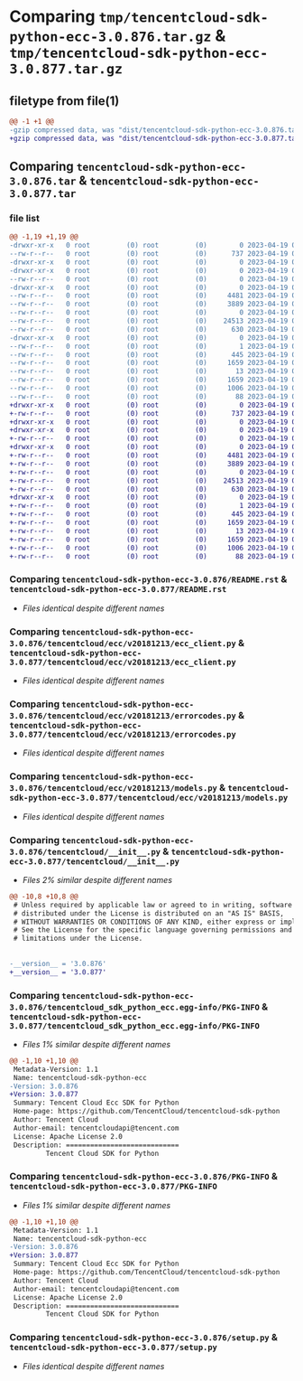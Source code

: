 # Comparing `tmp/tencentcloud-sdk-python-ecc-3.0.876.tar.gz` & `tmp/tencentcloud-sdk-python-ecc-3.0.877.tar.gz`

## filetype from file(1)

```diff
@@ -1 +1 @@
-gzip compressed data, was "dist/tencentcloud-sdk-python-ecc-3.0.876.tar", last modified: Wed Apr 19 00:26:33 2023, max compression
+gzip compressed data, was "dist/tencentcloud-sdk-python-ecc-3.0.877.tar", last modified: Wed Apr 19 09:15:47 2023, max compression
```

## Comparing `tencentcloud-sdk-python-ecc-3.0.876.tar` & `tencentcloud-sdk-python-ecc-3.0.877.tar`

### file list

```diff
@@ -1,19 +1,19 @@
-drwxr-xr-x   0 root         (0) root         (0)        0 2023-04-19 00:26:33.000000 tencentcloud-sdk-python-ecc-3.0.876/
--rw-r--r--   0 root         (0) root         (0)      737 2023-04-19 00:26:33.000000 tencentcloud-sdk-python-ecc-3.0.876/README.rst
-drwxr-xr-x   0 root         (0) root         (0)        0 2023-04-19 00:26:33.000000 tencentcloud-sdk-python-ecc-3.0.876/tencentcloud/
-drwxr-xr-x   0 root         (0) root         (0)        0 2023-04-19 00:26:33.000000 tencentcloud-sdk-python-ecc-3.0.876/tencentcloud/ecc/
--rw-r--r--   0 root         (0) root         (0)        0 2023-04-19 00:26:33.000000 tencentcloud-sdk-python-ecc-3.0.876/tencentcloud/ecc/__init__.py
-drwxr-xr-x   0 root         (0) root         (0)        0 2023-04-19 00:26:33.000000 tencentcloud-sdk-python-ecc-3.0.876/tencentcloud/ecc/v20181213/
--rw-r--r--   0 root         (0) root         (0)     4481 2023-04-19 00:26:33.000000 tencentcloud-sdk-python-ecc-3.0.876/tencentcloud/ecc/v20181213/ecc_client.py
--rw-r--r--   0 root         (0) root         (0)     3889 2023-04-19 00:26:33.000000 tencentcloud-sdk-python-ecc-3.0.876/tencentcloud/ecc/v20181213/errorcodes.py
--rw-r--r--   0 root         (0) root         (0)        0 2023-04-19 00:26:33.000000 tencentcloud-sdk-python-ecc-3.0.876/tencentcloud/ecc/v20181213/__init__.py
--rw-r--r--   0 root         (0) root         (0)    24513 2023-04-19 00:26:33.000000 tencentcloud-sdk-python-ecc-3.0.876/tencentcloud/ecc/v20181213/models.py
--rw-r--r--   0 root         (0) root         (0)      630 2023-04-19 00:26:33.000000 tencentcloud-sdk-python-ecc-3.0.876/tencentcloud/__init__.py
-drwxr-xr-x   0 root         (0) root         (0)        0 2023-04-19 00:26:33.000000 tencentcloud-sdk-python-ecc-3.0.876/tencentcloud_sdk_python_ecc.egg-info/
--rw-r--r--   0 root         (0) root         (0)        1 2023-04-19 00:26:33.000000 tencentcloud-sdk-python-ecc-3.0.876/tencentcloud_sdk_python_ecc.egg-info/dependency_links.txt
--rw-r--r--   0 root         (0) root         (0)      445 2023-04-19 00:26:33.000000 tencentcloud-sdk-python-ecc-3.0.876/tencentcloud_sdk_python_ecc.egg-info/SOURCES.txt
--rw-r--r--   0 root         (0) root         (0)     1659 2023-04-19 00:26:33.000000 tencentcloud-sdk-python-ecc-3.0.876/tencentcloud_sdk_python_ecc.egg-info/PKG-INFO
--rw-r--r--   0 root         (0) root         (0)       13 2023-04-19 00:26:33.000000 tencentcloud-sdk-python-ecc-3.0.876/tencentcloud_sdk_python_ecc.egg-info/top_level.txt
--rw-r--r--   0 root         (0) root         (0)     1659 2023-04-19 00:26:33.000000 tencentcloud-sdk-python-ecc-3.0.876/PKG-INFO
--rw-r--r--   0 root         (0) root         (0)     1006 2023-04-19 00:26:33.000000 tencentcloud-sdk-python-ecc-3.0.876/setup.py
--rw-r--r--   0 root         (0) root         (0)       88 2023-04-19 00:26:33.000000 tencentcloud-sdk-python-ecc-3.0.876/setup.cfg
+drwxr-xr-x   0 root         (0) root         (0)        0 2023-04-19 09:15:47.000000 tencentcloud-sdk-python-ecc-3.0.877/
+-rw-r--r--   0 root         (0) root         (0)      737 2023-04-19 09:15:47.000000 tencentcloud-sdk-python-ecc-3.0.877/README.rst
+drwxr-xr-x   0 root         (0) root         (0)        0 2023-04-19 09:15:47.000000 tencentcloud-sdk-python-ecc-3.0.877/tencentcloud/
+drwxr-xr-x   0 root         (0) root         (0)        0 2023-04-19 09:15:47.000000 tencentcloud-sdk-python-ecc-3.0.877/tencentcloud/ecc/
+-rw-r--r--   0 root         (0) root         (0)        0 2023-04-19 09:15:47.000000 tencentcloud-sdk-python-ecc-3.0.877/tencentcloud/ecc/__init__.py
+drwxr-xr-x   0 root         (0) root         (0)        0 2023-04-19 09:15:47.000000 tencentcloud-sdk-python-ecc-3.0.877/tencentcloud/ecc/v20181213/
+-rw-r--r--   0 root         (0) root         (0)     4481 2023-04-19 09:15:47.000000 tencentcloud-sdk-python-ecc-3.0.877/tencentcloud/ecc/v20181213/ecc_client.py
+-rw-r--r--   0 root         (0) root         (0)     3889 2023-04-19 09:15:47.000000 tencentcloud-sdk-python-ecc-3.0.877/tencentcloud/ecc/v20181213/errorcodes.py
+-rw-r--r--   0 root         (0) root         (0)        0 2023-04-19 09:15:47.000000 tencentcloud-sdk-python-ecc-3.0.877/tencentcloud/ecc/v20181213/__init__.py
+-rw-r--r--   0 root         (0) root         (0)    24513 2023-04-19 09:15:47.000000 tencentcloud-sdk-python-ecc-3.0.877/tencentcloud/ecc/v20181213/models.py
+-rw-r--r--   0 root         (0) root         (0)      630 2023-04-19 09:15:47.000000 tencentcloud-sdk-python-ecc-3.0.877/tencentcloud/__init__.py
+drwxr-xr-x   0 root         (0) root         (0)        0 2023-04-19 09:15:47.000000 tencentcloud-sdk-python-ecc-3.0.877/tencentcloud_sdk_python_ecc.egg-info/
+-rw-r--r--   0 root         (0) root         (0)        1 2023-04-19 09:15:47.000000 tencentcloud-sdk-python-ecc-3.0.877/tencentcloud_sdk_python_ecc.egg-info/dependency_links.txt
+-rw-r--r--   0 root         (0) root         (0)      445 2023-04-19 09:15:47.000000 tencentcloud-sdk-python-ecc-3.0.877/tencentcloud_sdk_python_ecc.egg-info/SOURCES.txt
+-rw-r--r--   0 root         (0) root         (0)     1659 2023-04-19 09:15:47.000000 tencentcloud-sdk-python-ecc-3.0.877/tencentcloud_sdk_python_ecc.egg-info/PKG-INFO
+-rw-r--r--   0 root         (0) root         (0)       13 2023-04-19 09:15:47.000000 tencentcloud-sdk-python-ecc-3.0.877/tencentcloud_sdk_python_ecc.egg-info/top_level.txt
+-rw-r--r--   0 root         (0) root         (0)     1659 2023-04-19 09:15:47.000000 tencentcloud-sdk-python-ecc-3.0.877/PKG-INFO
+-rw-r--r--   0 root         (0) root         (0)     1006 2023-04-19 09:15:47.000000 tencentcloud-sdk-python-ecc-3.0.877/setup.py
+-rw-r--r--   0 root         (0) root         (0)       88 2023-04-19 09:15:47.000000 tencentcloud-sdk-python-ecc-3.0.877/setup.cfg
```

### Comparing `tencentcloud-sdk-python-ecc-3.0.876/README.rst` & `tencentcloud-sdk-python-ecc-3.0.877/README.rst`

 * *Files identical despite different names*

### Comparing `tencentcloud-sdk-python-ecc-3.0.876/tencentcloud/ecc/v20181213/ecc_client.py` & `tencentcloud-sdk-python-ecc-3.0.877/tencentcloud/ecc/v20181213/ecc_client.py`

 * *Files identical despite different names*

### Comparing `tencentcloud-sdk-python-ecc-3.0.876/tencentcloud/ecc/v20181213/errorcodes.py` & `tencentcloud-sdk-python-ecc-3.0.877/tencentcloud/ecc/v20181213/errorcodes.py`

 * *Files identical despite different names*

### Comparing `tencentcloud-sdk-python-ecc-3.0.876/tencentcloud/ecc/v20181213/models.py` & `tencentcloud-sdk-python-ecc-3.0.877/tencentcloud/ecc/v20181213/models.py`

 * *Files identical despite different names*

### Comparing `tencentcloud-sdk-python-ecc-3.0.876/tencentcloud/__init__.py` & `tencentcloud-sdk-python-ecc-3.0.877/tencentcloud/__init__.py`

 * *Files 2% similar despite different names*

```diff
@@ -10,8 +10,8 @@
 # Unless required by applicable law or agreed to in writing, software
 # distributed under the License is distributed on an "AS IS" BASIS,
 # WITHOUT WARRANTIES OR CONDITIONS OF ANY KIND, either express or implied.
 # See the License for the specific language governing permissions and
 # limitations under the License.
 
 
-__version__ = '3.0.876'
+__version__ = '3.0.877'
```

### Comparing `tencentcloud-sdk-python-ecc-3.0.876/tencentcloud_sdk_python_ecc.egg-info/PKG-INFO` & `tencentcloud-sdk-python-ecc-3.0.877/tencentcloud_sdk_python_ecc.egg-info/PKG-INFO`

 * *Files 1% similar despite different names*

```diff
@@ -1,10 +1,10 @@
 Metadata-Version: 1.1
 Name: tencentcloud-sdk-python-ecc
-Version: 3.0.876
+Version: 3.0.877
 Summary: Tencent Cloud Ecc SDK for Python
 Home-page: https://github.com/TencentCloud/tencentcloud-sdk-python
 Author: Tencent Cloud
 Author-email: tencentcloudapi@tencent.com
 License: Apache License 2.0
 Description: ============================
         Tencent Cloud SDK for Python
```

### Comparing `tencentcloud-sdk-python-ecc-3.0.876/PKG-INFO` & `tencentcloud-sdk-python-ecc-3.0.877/PKG-INFO`

 * *Files 1% similar despite different names*

```diff
@@ -1,10 +1,10 @@
 Metadata-Version: 1.1
 Name: tencentcloud-sdk-python-ecc
-Version: 3.0.876
+Version: 3.0.877
 Summary: Tencent Cloud Ecc SDK for Python
 Home-page: https://github.com/TencentCloud/tencentcloud-sdk-python
 Author: Tencent Cloud
 Author-email: tencentcloudapi@tencent.com
 License: Apache License 2.0
 Description: ============================
         Tencent Cloud SDK for Python
```

### Comparing `tencentcloud-sdk-python-ecc-3.0.876/setup.py` & `tencentcloud-sdk-python-ecc-3.0.877/setup.py`

 * *Files identical despite different names*

